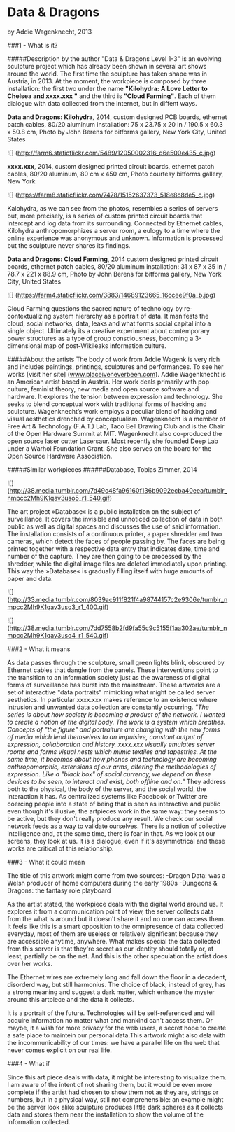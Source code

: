 # Data & Dragons

by Addie Wagenknecht, 2013


###1 - What is it?

#####Description by the author
"Data & Dragons Level 1-3" is an evolving sculpture project which has already been shown in several art shows around the world. The first time the sculpture has taken shape was in Austria, in 2013. 
At the moment, the workpiece is composed by three installation: the first two under the name **"Kilohydra: A Love Letter to Chelsea and xxxx.xxx "** and the third is **"Cloud Farming"**. Each of them dialogue with data collected from the internet, but in diffent ways.

**Data and Dragons: Kilohydra**, 2014, custom designed PCB boards, ethernet patch cables, 80/20 aluminum installation: 75 x 23.75 x 20 in / 190.5 x 60.3 x 50.8 cm,  Photo by John Berens for bitforms gallery, New York City, United States

![] (http://farm6.staticflickr.com/5489/12050002316_d6e500e435_c.jpg)

**xxxx.xxx**, 2014, custom designed printed circuit boards, ethernet patch cables, 80/20 aluminum, 80 cm x 450 cm, Photo courtesy bitforms gallery, New York

![] (https://farm8.staticflickr.com/7478/15152637373_518e8c8de5_c.jpg)

Kalohydra, as we can see from the photos, resembles a series of servers but, more precisely, is a series of custom printed circuit boards that intercept and log data from its surrounding. Connected by Ethernet cables, Kilohydra anthropomorphizes a server room, a eulogy to a time where the online experience was anonymous and unknown. Information is processed but the sculpture never shares its findings.

**Data and Dragons: Cloud Farming**, 2014 custom designed printed circuit boards, ethernet patch cables, 80/20 aluminum installation: 31 x 87 x 35 in / 78.7 x 221 x 88.9 cm, Photo by John Berens for bitforms gallery, New York City, United States

![] (https://farm4.staticflickr.com/3883/14689123665_16ccee9f0a_b.jpg)

Cloud Farming questions the sacred nature of technology by re-contextualizing system hierarchy as a portrait of data. It manifests the cloud, social networks, data, leaks and what forms social capital into a single object. Ultimately its a creative experiment about contemporary power structures as a type of group consciousness, becoming a 3-dimensional map of post-Wikileaks information culture.

#####About the artists
The body of work from Addie Wagenk is very rich and includes paintings, printings, sculptures and performances. 
To see her works [visit her site] (www.placeiveneverbeen.com).
Addie Wagenknecht is an American artist based in Austria. Her work deals primarily with pop culture, feminist theory, new media and open source software and hardware. It explores the tension between expression and technology. She seeks to blend conceptual work with traditional forms of hacking and sculpture. Wagenknecht’s work employs a peculiar blend of hacking and visual aesthetics drenched by conceptualism.
Wagenknecht is a member of Free Art & Technology (F.A.T.) Lab, Taco Bell Drawing Club and is the Chair of the Open Hardware Summit at MIT. Wagenknecht also co-produced the open source laser cutter Lasersaur. Most recently she founded Deep Lab under a Warhol Foundation Grant. She also serves on the board for the Open Source Hardware Association. 

#####Similar workpieces
######Database, Tobias Zimmer, 2014

![] (http://38.media.tumblr.com/7d49c48fa96160f136b9092ecba40eea/tumblr_nmpcc2Mh9K1qav3uso5_r1_540.gif)

The art project »Database« is a public installation on the subject of surveillance. It covers the invisible and unnoticed collection of data in both public as well as digital spaces and discusses the use of said information. The installation consists of a continuous printer, a paper shredder and two cameras, which detect the faces of people passing by. The faces are being printed together with a respective data entry that indicates date, time and number of the capture. They are then going to be processed by the shredder, while the digital image files are deleted immediately upon printing. This way the »Database« is gradually filling itself with huge amounts of paper and data.

![] (http://33.media.tumblr.com/8039ac911f821f4a98744157c2e9306e/tumblr_nmpcc2Mh9K1qav3uso3_r1_400.gif)

![] (http://38.media.tumblr.com/7dd7558b2fd9fa55c9c5155f1aa302ae/tumblr_nmpcc2Mh9K1qav3uso4_r1_540.gif)


###2 - What it means

As data passes through the sculpture, small green lights blink, obscured by Ethernet cables that dangle from the panels.
These interventions point to the transition to an information society just as the awareness of digital forms of surveillance has burst into the mainstream.
These artworks are a set of interactive "data portraits" mimicking what might be called server aesthetics. In particular xxxx.xxx makes reference to an existence where intrusion and unwanted data collection are constantly occurring.
_"The series is about how society is becoming a product of the network. I wanted to create a notion of the digital body. The work is a system which breathes. Concepts of "the figure" and portraiture are changing with the new forms of media which lend themselves to an impulsive, constant output of expression, collaboration and history. xxxx.xxx visually emulates server rooms and forms visual nests which mimic textiles and tapestries. At the same time, it becomes about how phones and technology are becoming anthropomorphic, extensions of our arms, altering the methodologies of expression. Like a "black box" of social currency, we depend on these devices to be seen, to interact and exist, both offline and on."_
They address both to the physical, the body of the server, and the social world, the interaction it has.
As centralized systems like Facebook or Twitter are coercing people into a state of being that is seen as interactive and public even though it's illusive, the artpieces work in the same way: they seems to be active, but they don't really produce any result. We check our social network feeds as a way to validate ourselves. There is a notion of collective intelligence and, at the same time, there is fear in that. As we look at our screens, they look at us. It is a dialogue, even if it's asymmetrical and these works are critical of this relationship.


###3 - What it could mean

The title of this artwork might come from two sources:
-Dragon Data: was a Welsh producer of home computers during the early 1980s
-Dungeons & Dragons: the fantasy role playboard

As the artist stated, the workpiece deals with the digital world around us. It explores it from a communication point of view, the server collects data from the what is around but it doesn't share it and no one can access them. It feels like this is a smart opposition to the omnipresence of data collected everyday, most of them are useless or relatively significant because they are accessible anytime, anywhere. What makes special the data collected from this server is that they're secret as our identity should totally or, at least, partially be on the net. And this is the other speculation the artist does over her works. 

The Ethernet wires are extremely long and fall down the floor in a decadent, disorderd way, but still harmonius. The choice of black, instead of grey, has a strong meaning and suggest a dark matter, which enhance the myster around this artpiece and the data it collects.

It is a portrait of the future. Technologies will be self-referenced and will acquire information no matter what and mankind can't access them. Or maybe, it a wish for more privacy for the web users, a secret hope to create a safe place to maintein our personal data.This artwork might also dela with the incommunicability of our times: we have a parallel life on the web that never comes explicit on our real life. 


###4 - What if

Since this art piece deals with data, it might be interesting to visualize them. I am aware of the intent of not sharing them, but it would be even more complete if the artist had chosen to show them not as they are, strings or numbers, but in a physical way, still not comprehensible: an example might be the server look alike sculpture produces little dark spheres as it collects data and stores them near the installation to show the volume of the information collected.

 
